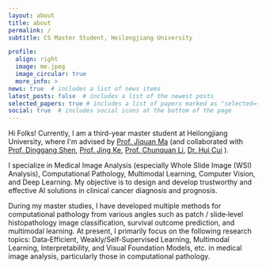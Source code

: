 ```yaml
---
layout: about
title: about
permalink: /
subtitle: CS Master Student, Heilongjiang University

profile:
  align: right
  image: me.jpeg
  image_circular: true
  more_info: >
news: true  # includes a list of news items
latest_posts: false  # includes a list of the newest posts
selected_papers: true # includes a list of papers marked as "selected={true}"
social: true  # includes social icons at the bottom of the page
---
```


Hi Folks! Currently, I am a third-year master student at Heilongjiang University, where I'm advised by [Prof. Jiquan Ma](https://jsjrj.hlju.edu.cn/info/1969/1526.htm) 
(and collaborated with 
[Prof. Dinggang Shen](https://scholar.google.com/citations?user=v6VYQC8AAAAJ&hl=zh-CN),
[Prof. Jing Ke](https://scholar.google.com/citations?hl=zh-CN&user=zX41yC8AAAAJ), 
[Prof. Chunquan Li](https://jsjxy.usc.edu.cn/info/2022/10218.htm),
[Dr. Hui Cui](https://scholar.google.com/citations?user=IPHzmmQAAAAJ&hl=zh-CN&oi=ao)
).

I specialize in Medical Image Analysis (especially Whole Slide Image (WSI) Analysis), Computational Pathology, Multimodal Learning, Computer Vision, and Deep Learning. My objective is to design and develop trustworthy and effective AI solutions in clinical cancer diagnosis and prognosis. 

During my master studies, I have developed multiple methods for computational pathology from various angles such as patch / slide‑level histopathology image classification, survival outcome prediction, and multimodal learning. At present, I primarily focus on the following research topics: Data‑Efficient, Weakly/Self‑Supervised Learning, Multimodal Learning, Interpretability, and Visual Foundation Models, etc. in medical image analysis, particularly those in computational pathology.
